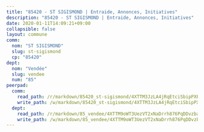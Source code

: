 ```yaml
---
title: "85420 - ST SIGISMOND | Entraide, Annonces, Initiatives"
description: "85420 - ST SIGISMOND | Entraide, Annonces, Initiatives"
date: 2020-01-11T14:09:21+09:00
collapsible: false
layout: commune
comm:
  nom: "ST SIGISMOND"
  slug: st-sigismond
  cp: "85420"
dept:
  nom: "Vendée"
  slug: vendee
  num: "85"
peerpad:
  comm:
    read_path: /r/markdown/85420_st-sigismond/4XTTM3JzLA4jRqEtciSbipPXPfnrCGssrj5Y4DUKaqD7RaFz5
    write_path: /w/markdown/85420_st-sigismond/4XTTM3JzLA4jRqEtciSbipPXPfnrCGssrj5Y4DUKaqD7RaFz5-K3TgUjj1W65rgjJHH1KHGRniREr2P8SGVG1vnWUw7sgUsX6VtkXPXkxfxj5AtcGAqBJkUr4GguDf9XnQoDRwkPYduxbGqict4Yzs48zUMqUV12i398dDQBKbKGWmoPaX5QVdb6pd
  dept:
    read_path: /r/markdown/85_vendee/4XTTM9oWT3UezVT2xNaDrrh876PqDDvzbaovSPP6P6ha63Ezk
    write_path: /w/markdown/85_vendee/4XTTM9oWT3UezVT2xNaDrrh876PqDDvzbaovSPP6P6ha63Ezk-K3TgTz4T2Ao5CxcmNgKRpi6DXEbSZWgvvZNdT7V4KiJycR1vvtGLxg5iYYYKajishdNzKNazAywn7vjwqtQs859ALiENaqFJQsULDwd4rYqVPy8n3JbNCeuPxinCnetCgcSuCcyv
---
```



